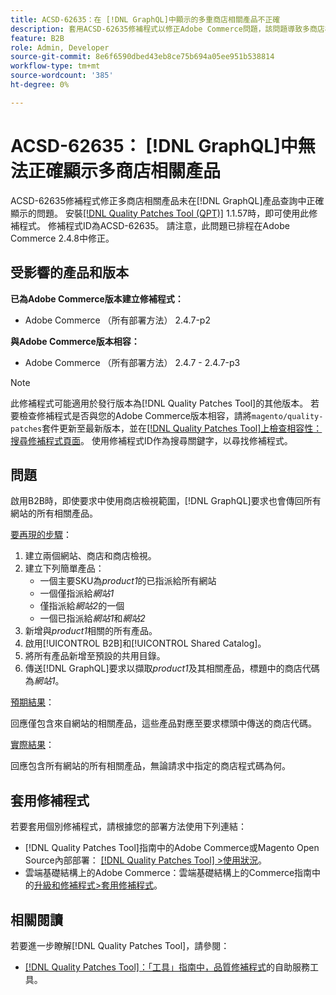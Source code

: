 ```yaml
---
title: ACSD-62635：在 [!DNL GraphQL]中顯示的多重商店相關產品不正確
description: 套用ACSD-62635修補程式以修正Adobe Commerce問題，該問題導致多商店相關產品無法在 [!DNL GraphQL] 產品查詢中正確顯示。
feature: B2B
role: Admin, Developer
source-git-commit: 8e6f6590dbed43eb8ce75b694a05ee951b538814
workflow-type: tm+mt
source-wordcount: '385'
ht-degree: 0%

---
```


# ACSD-62635： [!DNL GraphQL]中無法正確顯示多商店相關產品

ACSD-62635修補程式修正多商店相關產品未在[!DNL GraphQL]產品查詢中正確顯示的問題。 安裝[[!DNL Quality Patches Tool (QPT)]](https://experienceleague.adobe.com/docs/commerce-operations/tools/quality-patches-tool/usage.html) 1.1.57時，即可使用此修補程式。 修補程式ID為ACSD-62635。 請注意，此問題已排程在Adobe Commerce 2.4.8中修正。

## 受影響的產品和版本

**已為Adobe Commerce版本建立修補程式：**

* Adobe Commerce （所有部署方法） 2.4.7-p2

**與Adobe Commerce版本相容：**

* Adobe Commerce （所有部署方法） 2.4.7 - 2.4.7-p3

>[!NOTE]
>
>此修補程式可能適用於發行版本為[!DNL Quality Patches Tool]的其他版本。 若要檢查修補程式是否與您的Adobe Commerce版本相容，請將`magento/quality-patches`套件更新至最新版本，並在[[!DNL Quality Patches Tool]上檢查相容性：搜尋修補程式頁面](https://experienceleague.adobe.com/tools/commerce-quality-patches/index.html)。 使用修補程式ID作為搜尋關鍵字，以尋找修補程式。

## 問題

啟用B2B時，即使要求中使用商店檢視範圍，[!DNL GraphQL]要求也會傳回所有網站的所有相關產品。

<u>要再現的步驟</u>：

1. 建立兩個網站、商店和商店檢視。
1. 建立下列簡單產品：
   * 一個主要SKU為&#x200B;*product1*&#x200B;的已指派給所有網站
   * 一個僅指派給&#x200B;*網站1*
   * 僅指派給&#x200B;*網站2*&#x200B;的一個
   * 一個已指派給&#x200B;*網站1*&#x200B;和&#x200B;*網站2*
1. 新增與&#x200B;*product1*&#x200B;相關的所有產品。
1. 啟用[!UICONTROL B2B]和[!UICONTROL Shared Catalog]。
1. 將所有產品新增至預設的共用目錄。
1. 傳送[!DNL GraphQL]要求以擷取&#x200B;*product1*&#x200B;及其相關產品，標題中的商店代碼為&#x200B;*網站1*。

<u>預期結果</u>：

回應僅包含來自網站的相關產品，這些產品對應至要求標頭中傳送的商店代碼。

<u>實際結果</u>：

回應包含所有網站的所有相關產品，無論請求中指定的商店程式碼為何。

## 套用修補程式

若要套用個別修補程式，請根據您的部署方法使用下列連結：

* [!DNL Quality Patches Tool]指南中的Adobe Commerce或Magento Open Source內部部署： [[!DNL Quality Patches Tool] >使用狀況](/help/tools/quality-patches-tool/usage.md)。
* 雲端基礎結構上的Adobe Commerce：雲端基礎結構上的Commerce指南中的[升級和修補程式>套用修補程式](https://experienceleague.adobe.com/docs/commerce-cloud-service/user-guide/develop/upgrade/apply-patches.html)。

## 相關閱讀

若要進一步瞭解[!DNL Quality Patches Tool]，請參閱：

* [[!DNL Quality Patches Tool]：「工具」指南中，品質修補程式](/help/tools/quality-patches-tool/quality-patches-tool-to-self-serve-quality-patches.md)的自助服務工具。
